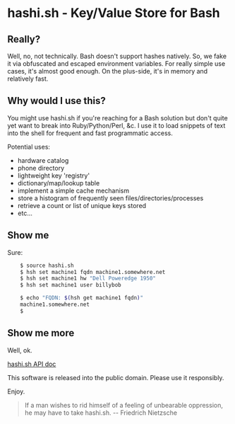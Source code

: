  hashi.sh - Key/Value Store for Bash
===================================

## Really?

Well, no, not technically. Bash doesn't support hashes natively. So, we fake it via
obfuscated and escaped environment variables. For really simple use cases, it's almost
good enough. On the plus-side, it's in memory and relatively fast.

## Why would I use this?

You might use hashi.sh if you're reaching for a Bash solution but don't quite yet want to 
break into Ruby/Python/Perl, &c. I use it to load snippets of text into the shell for frequent and
fast programmatic access.

Potential uses:

* hardware catalog
* phone directory
* lightweight key 'registry'
* dictionary/map/lookup table
* implement a simple cache mechanism
* store a histogram of frequently seen files/directories/processes
* retrieve a count or list of unique keys stored
* etc...

## Show me

Sure:

```bash
    $ source hashi.sh
    $ hsh set machine1 fqdn machine1.somewhere.net
    $ hsh set machine1 hw "Dell Poweredge 1950"
    $ hsh set machine1 user billybob

    $ echo "FQDN: $(hsh get machine1 fqdn)"
    machine1.somewhere.net
    $
```

## Show me more

Well, ok.

[hashi.sh API doc](https://github.com/erichs/hashi.sh/blob/master/apidoc.md)

This software is released into the public domain.  Please use it responsibly.

Enjoy.

> If a man wishes to rid himself of a feeling of unbearable oppression, he may have to take hashi.sh. -- Friedrich Nietzsche
